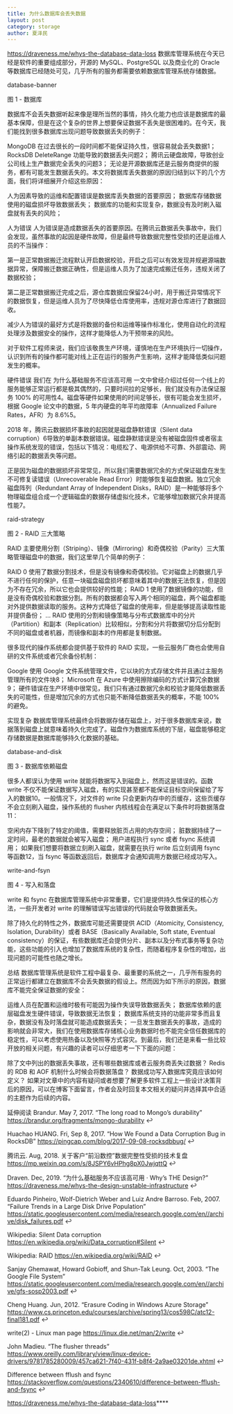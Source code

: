 ```yaml
---
title: 为什么数据库会丢失数据
layout: post
category: storage
author: 夏泽民
---
```

https://draveness.me/whys-the-database-data-loss
数据库管理系统在今天已经是软件的重要组成部分，开源的 MySQL、PostgreSQL 以及商业化的 Oracle 等数据库已经随处可见，几乎所有的服务都需要依赖数据库管理系统存储数据。

database-banner

图 1 - 数据库

数据库不会丢失数据听起来像是理所当然的事情，持久化能力也应该是数据库的最基本保障，但是在这个复杂的世界上想要保证数据不丢失是很困难的。在今天，我们能找到很多数据库出现问题导致数据丢失的例子：

MongoDB 在过去很长的一段时间都不能保证持久性，很容易就会丢失数据1；
RocksDB DeleteRange 功能导致的数据丢失问题2；
腾讯云硬盘故障，导致创业公司线上生产数据完全丢失的问题3；
无论是开源数据库还是云服务商提供的服务，都有可能发生数据丢失的。本文将数据库丢失数据的原因归结到以下的几个方面，我们将详细展开介绍这些原因：

人为因素导致的运维和配置错误是数据库丢失数据的首要原因；
数据库存储数据使用的磁盘损坏导致数据丢失；
数据库的功能和实现复杂，数据没有及时刷入磁盘就有丢失的风险；
<!-- more -->
人为错误
人为错误是造成数据丢失的首要原因。在腾讯云数据丢失事故中，我们会发现，虽然事故的起因是硬件故障，但是最终导致数据完整性受损的还是运维人员的不当操作：

第一是正常数据搬迁流程默认开启数据校验，开启之后可以有效发现并规避源端数据异常，保障搬迁数据正确性，但是运维人员为了加速完成搬迁任务，违规关闭了数据校验；

第二是正常数据搬迁完成之后，源仓库数据应保留24小时，用于搬迁异常情况下的数据恢复，但是运维人员为了尽快降低仓库使用率，违规对源仓库进行了数据回收。

减少人为错误的最好方式是将数据的备份和运维等操作标准化，使用自动化的流程处理涉及数据安全的操作，这样才能降低人为干预带来的风险。

对于软件工程师来说，我们应该敬畏生产环境，谨慎地在生产环境执行一切操作，认识到所有的操作都可能对线上正在运行的服务产生影响，这样才能降低类似问题发生的概率。

硬件错误
我们在 为什么基础服务不应该高可用 一文中曾经介绍过任何一个线上的服务能够正常运行都是极其偶然的，只要时间拉的足够长，我们就没有办法保证服务 100% 的可用性4。磁盘等硬件如果使用的时间足够长，很有可能会发生损坏，根据 Google 论文中的数据，5 年内硬盘的年平均故障率（Annualized Failure Rates，AFR）为 8.6%5。

2018 年，腾讯云数据损坏事故的起因就是磁盘静默错误（Silent data corruption）6导致的单副本数据错误。磁盘静默错误是没有被磁盘固件或者宿主操作系统发现的错误，包括以下情况：电缆松了、电源供给不可靠、外部震动、网络引起的数据丢失等问题。

正是因为磁盘的数据损坏非常常见，所以我们需要数据冗余的方式保证磁盘在发生不可修复读错误（Unrecoverable Read Error）时能够恢复磁盘数据。独立冗余磁盘阵列（Redundant Array of Independent Disks，RAID）是一种能够将多个物理磁盘组合成一个逻辑磁盘的数据存储虚拟化技术，它能够增加数据冗余并提高性能7。

raid-strategy

图 2 - RAID 三大策略

RAID 主要使用分割（Striping）、镜像（Mirroring）和奇偶校验（Parity）三大策略管理磁盘中的数据，我们这里举几个简单的例子：

RAID 0 使用了数据分割技术，但是没有镜像和奇偶校验。它对磁盘上的数据几乎不进行任何的保护，任意一块磁盘磁盘损坏都意味着其中的数据无法恢复，但是因为不存在冗余，所以它也会提供较好的性能；
RAID 1 使用了数据镜像的功能，但是没有奇偶校验和数据分割。所有的数据都会写入两个相同的磁盘，两个磁盘都能对外提供数据读取的服务。这种方式降低了磁盘的使用率，但是能够提高读取性能并提供备份；
…
RAID 使用的分割和镜像策略与分布式数据库中的分片（Partition）和副本（Replication）比较相似，分割和分片将数据切分后分配到不同的磁盘或者机器，而镜像和副本的作用都是复制数据。

很多现代的操作系统都会提供基于软件的 RAID 实现，一些云服务厂商也会使用自研的文件系统或者冗余备份机制：

Google 使用 Google 文件系统管理文件，它以块的方式存储文件并且通过主服务管理所有的文件块8；
Microsoft 在 Azure 中使用擦除编码的方式计算冗余数据9；
硬件错误在生产环境中很常见，我们只有通过数据冗余和校验才能降低数据丢失的可能性，但是增加冗余的方式也只能不断降低数据丢失的概率，不能 100% 的避免。

实现复杂
数据库管理系统最终会将数据存储在磁盘上，对于很多数据库来说，数据落到磁盘上就意味着持久化完成了。磁盘作为数据库系统的下层，磁盘能够稳定存储数据是数据库能够持久化数据的基础。

database-and-disk

图 3 - 数据库依赖磁盘

很多人都误认为使用 write 就能将数据写入到磁盘上，然而这是错误的。函数 write 不仅不能保证数据写入磁盘，有的实现甚至都不能保证目标空间保留给了写入的数据10。一般情况下，对文件的 write 只会更新内存中的页缓存，这些页缓存不会立刻刷入磁盘，操作系统的 flusher 内核线程会在满足以下条件时将数据落盘11：

空闲内存下降到了特定的阈值，需要释放脏页占用的内存空间；
脏数据持续了一定时间，最老的数据就会被写入磁盘；
用户进程执行 sync 或者 fsync 系统调用；
如果我们想要将数据立刻刷入磁盘，就需要在执行 write 后立刻调用 fsync 等函数12，当 fsync 等函数返回后，数据库才会通知调用方数据已经成功写入。

write-and-fsyn

图 4 - 写入和落盘

write 和 fsync 在数据库管理系统中非常重要，它们是提供持久性保证的核心方法，一些开发者对 write 的理解错误写出错误的代码就会导致数据丢失。

除了持久化的特性之外，数据库可能还需要提供 ACID（Atomicity, Consistency, Isolation, Durability）或者 BASE（Basically Available, Soft state, Eventual consistency）的保证，有些数据库还会提供分片、副本以及分布式事务等复杂功能，这些功能的引入也增加了数据库系统的复杂性，而随着程序复杂性的增加，出现问题的可能性也随之增长。

总结
数据库管理系统是软件工程中最复杂、最重要的系统之一，几乎所有服务的正常运行都建立在数据库不会丢失数据的假设上。然而因为如下所示的原因，数据库不能完全保证数据的安全：

运维人员在配置和运维时极有可能因为操作失误导致数据丢失；
数据库依赖的底层磁盘发生硬件错误，导致数据无法恢复；
数据库系统支持的功能非常多而且复杂，数据没有及时落盘就可能造成数据丢失；
一旦发生数据丢失的事故，造成的影响就会非常大，我们在使用数据库存储核心业务数据时也不能完全信任数据库的稳定性，可以考虑使用热备以及快照等方式容灾。到最后，我们还是来看一些比较开放的相关问题，有兴趣的读者可以仔细思考一下下面的问题：

除了文中列出的数据丢失事故，还有哪些数据库或者云服务商丢失过数据？
Redis 的 RDB 和 AOF 机制什么时候会将数据落盘？
数据成功写入数据库究竟应该如何定义？
如果对文章中的内容有疑问或者想要了解更多软件工程上一些设计决策背后的原因，可以在博客下面留言，作者会及时回复本文相关的疑问并选择其中合适的主题作为后续的内容。

延伸阅读
Brandur. May 7, 2017. “The long road to Mongo’s durability” https://brandur.org/fragments/mongo-durability ↩

Huachao HUANG. Fri, Sep 8, 2017. “How We Found a Data Corruption Bug in RocksDB” https://pingcap.com/blog/2017-09-08-rocksdbbug/ ↩

腾讯云. Aug, 2018. 关于客户“前沿数控”数据完整性受损的技术复盘 https://mp.weixin.qq.com/s/8JSPY6vHPhg8pX0JwjqttQ ↩

Draven. Dec, 2019. “为什么基础服务不应该高可用 · Why’s THE Design?” https://draveness.me/whys-the-design-unstable-infrastructure ↩

Eduardo Pinheiro, Wolf-Dietrich Weber and Luiz Andre Barroso. Feb, 2007. “Failure Trends in a Large Disk Drive Population” https://static.googleusercontent.com/media/research.google.com/en//archive/disk_failures.pdf ↩

Wikipedia: Silent Data corruption https://en.wikipedia.org/wiki/Data_corruption#Silent ↩

Wikipedia: RAID https://en.wikipedia.org/wiki/RAID ↩

Sanjay Ghemawat, Howard Gobioff, and Shun-Tak Leung. Oct, 2003. “The Google File System” https://static.googleusercontent.com/media/research.google.com/en//archive/gfs-sosp2003.pdf ↩

Cheng Huang. Jun, 2012. “Erasure Coding in Windows Azure Storage” https://www.cs.princeton.edu/courses/archive/spring13/cos598C/atc12-final181.pdf ↩

write(2) - Linux man page https://linux.die.net/man/2/write ↩

John Madieu. “The flusher threads” https://www.oreilly.com/library/view/linux-device-drivers/9781785280009/457ca621-7f40-431f-b8f4-2a9ae03201de.xhtml ↩

Difference between fflush and fsync https://stackoverflow.com/questions/2340610/difference-between-fflush-and-fsync ↩

https://draveness.me/whys-the-database-data-loss****
